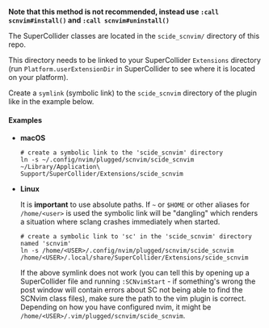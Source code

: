 **Note that this method is not recommended, instead use `:call scnvim#install()` and `:call scnvim#uninstall()`**

The SuperCollider classes are located in the `scide_scnvim/` directory of this repo.

This directory needs to be linked to your SuperCollider `Extensions` directory (run `Platform.userExtensionDir` in SuperCollider to see where it is located on your platform).

Create a `symlink` (symbolic link) to the `scide_scnvim` directory of the plugin like in the example below.

#### Examples

* **macOS**

    ```shell
    # create a symbolic link to the 'scide_scnvim' directory
    ln -s ~/.config/nvim/plugged/scnvim/scide_scnvim ~/Library/Application\ Support/SuperCollider/Extensions/scide_scnvim
    ```

* **Linux**

    It is **important** to use absolute paths. If `~` or `$HOME` or other
    aliases for `/home/<user>` is used the symbolic link will be "dangling"
    which renders a situation where sclang crashes immediately when started.

    ```shell
    # create a symbolic link to 'sc' in the 'scide_scnvim' directory named 'scnvim'
    ln -s /home/<USER>/.config/nvim/plugged/scnvim/scide_scnvim /home/<USER>/.local/share/SuperCollider/Extensions/scide_scnvim
    ```

    If the above symlink does not work (you can tell this by opening up a
    SuperCollider file and running `:SCNvimStart` - if something's wrong the
    post window will contain errors about SC not being able to find the SCNvim
    class files), make sure the path to the vim plugin is correct. Depending on
    how you have configured nvim, it might be `/home/<USER>/.vim/plugged/scnvim/scide_scnvim`.
